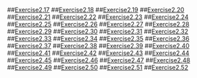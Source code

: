 ##[Exercise2.17](Exercise2.17)
##[Exercise2.18](Exercise2.18)
##[Exercise2.19](Exercise2.19)
##[Exercise2.20](Exercise2.20)
##[Exercise2.21](Exercise2.21)
##[Exercise2.22](Exercise2.22)
##[Exercise2.23](Exercise2.23)
##[Exercise2.24](Exercise2.24)
##[Exercise2.25](Exercise2.25)
##[Exercise2.26](Exercise2.26)
##[Exercise2.27](Exercise2.27)
##[Exercise2.28](Exercise2.28)
##[Exercise2.29](Exercise2.29)
##[Exercise2.30](Exercise2.30)
##[Exercise2.31](Exercise2.31)
##[Exercise2.32](Exercise2.32)
##[Exercise2.33](Exercise2.33)
##[Exercise2.34](Exercise2.34)
##[Exercise2.35](Exercise2.35)
##[Exercise2.36](Exercise2.36)
##[Exercise2.37](Exercise2.37)
##[Exercise2.38](Exercise2.38)
##[Exercise2.39](Exercise2.39)
##[Exercise2.40](Exercise2.40)
##[Exercise2.41](Exercise2.41)
##[Exercise2.42](Exercise2.42)
##[Exercise2.43](Exercise2.43)
##[Exercise2.44](Exercise2.44)
##[Exercise2.45](Exercise2.45)
##[Exercise2.46](Exercise2.46)
##[Exercise2.47](Exercise2.47)
##[Exercise2.48](Exercise2.48)
##[Exercise2.49](Exercise2.49)
##[Exercise2.50](Exercise2.50)
##[Exercise2.51](Exercise2.51)
##[Exercise2.52](Exercise2.52)
